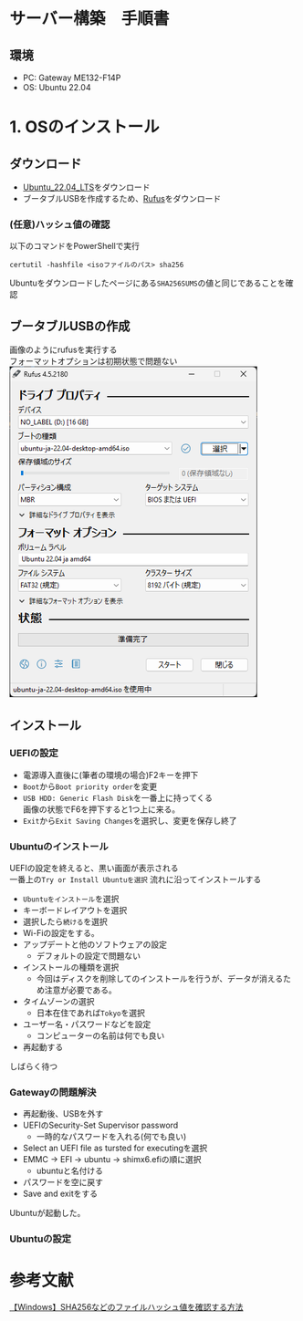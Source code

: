 # サーバー構築　手順書
## 環境
- PC: Gateway ME132-F14P
- OS: Ubuntu 22.04 

# 1. OSのインストール
## ダウンロード
- [Ubuntu_22.04_LTS](https://www.ubuntulinux.jp/download/ja-remix)をダウンロード
- ブータブルUSBを作成するため、[Rufus](https://rufus.ie/ja/)をダウンロード
### (任意)ハッシュ値の確認
以下のコマンドをPowerShellで実行
```ハッシュ値の確認
certutil -hashfile <isoファイルのパス> sha256
```
Ubuntuをダウンロードしたページにある`SHA256SUMS`の値と同じであることを確認
## ブータブルUSBの作成
画像のようにrufusを実行する<br>
フォーマットオプションは初期状態で問題ない<br>
![](img/rufus.png)
## インストール
### UEFIの設定
- 電源導入直後に(筆者の環境の場合)F2キーを押下
- `Boot`から`Boot priority order`を変更
- `USB HDD: Generic Flash Disk`を一番上に持ってくる<br>
  画像の状態でF6を押下すると1つ上に来る。
- `Exit`から`Exit Saving Changes`を選択し、変更を保存し終了

### Ubuntuのインストール
UEFIの設定を終えると、黒い画面が表示される<br>
一番上の`Try or Install Ubuntuを選択`
流れに沿ってインストールする
- `Ubuntuをインストール`を選択
- キーボードレイアウトを選択
- 選択したら`続ける`を選択
- Wi-Fiの設定をする。
- アップデートと他のソフトウェアの設定
  - デフォルトの設定で問題ない
- インストールの種類を選択
  - 今回はディスクを削除してのインストールを行うが、データが消えるため注意が必要である。
- タイムゾーンの選択
  - 日本在住であれば`Tokyo`を選択
- ユーザー名・パスワードなどを設定
  - コンピューターの名前は何でも良い
- 再起動する

しばらく待つ

### Gatewayの問題解決

- 再起動後、USBを外す
- UEFIのSecurity-Set Supervisor password
  - 一時的なパスワードを入れる(何でも良い)
- Select an UEFI file as tursted for executingを選択
- EMMC -> EFI -> ubuntu -> shimx6.efiの順に選択
  - ubuntuと名付ける
- パスワードを空に戻す
- Save and exitをする

Ubuntuが起動した。

<!--
以下を実行
sudo apt update
sudo apt upgrade
-->

### Ubuntuの設定



# 参考文献
[【Windows】SHA256などのファイルハッシュ値を確認する方法](https://qiita.com/setonao/items/4e9edd3e2064c56507e4)